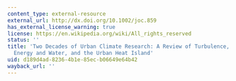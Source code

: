 ```yaml
---
content_type: external-resource
external_url: http://dx.doi.org/10.1002/joc.859
has_external_license_warning: true
license: https://en.wikipedia.org/wiki/All_rights_reserved
status: ''
title: 'Two Decades of Urban Climate Research: A Review of Turbulence, Exchanges of
  Energy and Water, and the Urban Heat Island'
uid: d189d4ad-8236-4b1e-85ec-b06649e64b42
wayback_url: ''
---
```


